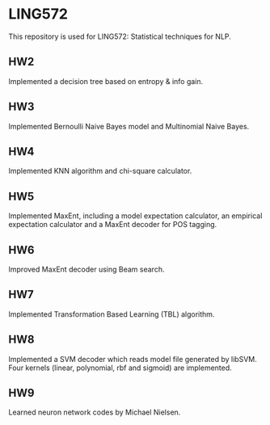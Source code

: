 # LING572

This repository is used for LING572: Statistical techniques for NLP.

## HW2

Implemented a decision tree based on entropy & info gain. 

## HW3

Implemented Bernoulli Naive Bayes model and Multinomial Naive Bayes. 

## HW4

Implemented KNN algorithm and chi-square calculator. 

## HW5

Implemented MaxEnt, including a model expectation calculator, an empirical  expectation calculator and a MaxEnt decoder for POS tagging.

## HW6

Improved MaxEnt decoder using Beam search.  

## HW7

Implemented Transformation Based Learning (TBL) algorithm.

## HW8

Implemented a SVM decoder which reads model file generated by libSVM.  Four kernels (linear, polynomial, rbf and sigmoid) are implemented. 

## HW9
Learned neuron network codes by Michael Nielsen.

